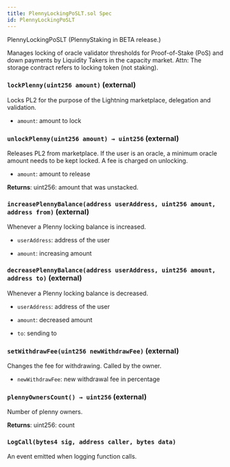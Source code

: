 ```yaml
---
title: PlennyLockingPoSLT.sol Spec
id: PlennyLockingPoSLT
---
```


PlennyLockingPoSLT
(PlennyStaking in BETA release.)

Manages locking of oracle validator thresholds for Proof-of-Stake (PoS) and down payments by Liquidity Takers in the capacity market.
        Attn: The storage contract refers to locking token (not staking).




### `lockPlenny(uint256 amount)` (external)

Locks PL2 for the purpose of the Lightning marketplace, delegation and validation.




- `amount`: amount to lock



### `unlockPlenny(uint256 amount) → uint256` (external)

Releases PL2 from marketplace. If the user is an oracle, a minimum oracle amount needs to be kept locked.
        A fee is charged on unlocking.




- `amount`: amount to release


**Returns**: uint256: amount that was unstacked.


### `increasePlennyBalance(address userAddress, uint256 amount, address from)` (external)

Whenever a Plenny locking balance is increased.




- `userAddress`: address of the user

- `amount`: increasing amount



### `decreasePlennyBalance(address userAddress, uint256 amount, address to)` (external)

Whenever a Plenny locking balance is decreased.




- `userAddress`: address of the user

- `amount`: decreased amount

- `to`: sending to



### `setWithdrawFee(uint256 newWithdrawFee)` (external)

Changes the fee for withdrawing. Called by the owner.




- `newWithdrawFee`: new withdrawal fee in percentage



### `plennyOwnersCount() → uint256` (external)

Number of plenny owners.





**Returns**: uint256: count







### `LogCall(bytes4 sig, address caller, bytes data)`

An event emitted when logging function calls.



